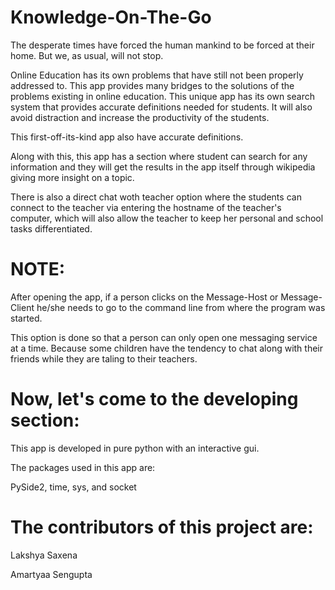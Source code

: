 # Knowledge-On-The-Go
The desperate times have forced the human mankind to be forced at their home. But we, as usual, will not stop.

Online Education has its own problems that have still not been properly addressed to. This app provides many bridges to the solutions of the problems existing in online education. This unique app has its own search system that provides accurate definitions needed for students. It will also avoid distraction and increase the productivity of the students.

This first-off-its-kind app also have accurate definitions.

Along with this, this app has a section where student can search for any information and they will get the results in the app itself through wikipedia giving more insight on a topic.

There is also a direct chat woth teacher option where the students can connect to the teacher via entering the hostname of the teacher's computer, which will also allow the teacher to keep her personal and school tasks differentiated.


# NOTE: 

After opening the app, if a person clicks on the Message-Host or Message-Client he/she needs to go to the command line from where the program was started.

This option is done so that a person can only open one messaging service at a time. Because some children have the tendency to chat along with their friends while they are taling to their teachers.

# Now, let's come to the developing section:

This app is developed in pure python with an interactive gui.

The packages used in this app are:

PySide2,
time,
sys, and
socket



# The contributors of this project are:

Lakshya Saxena

Amartyaa Sengupta
